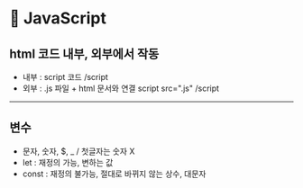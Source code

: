 #  📌 JavaScript
## html 코드 내부, 외부에서 작동
- 내부 : script 코드 /script
- 외부 : .js 파일 + html 문서와 연결 script src=".js" /script

---
## 변수
- 문자, 숫자, $, _ / 첫글자는 숫자 X 
- let : 재정의 가능, 변하는 값
- const : 재정의 불가능, 절대로 바뀌지 않는 상수, 대문자
